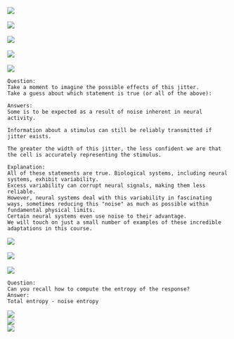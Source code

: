 ![](http://geekresearchlab.net/coursera/neuro/i-1.jpg)<br><br>
![](http://geekresearchlab.net/coursera/neuro/i-2.jpg)<br><br>
![](http://geekresearchlab.net/coursera/neuro/i-3.jpg)<br><br>
![](http://geekresearchlab.net/coursera/neuro/i-4.jpg)<br><br>
![](http://geekresearchlab.net/coursera/neuro/i-5.jpg)
```
Question:
Take a moment to imagine the possible effects of this jitter. 
Take a guess about which statement is true (or all of the above):

Answers:
Some is to be expected as a result of noise inherent in neural activity. 

Information about a stimulus can still be reliably transmitted if jitter exists. 

The greater the width of this jitter, the less confident we are that the cell is accurately representing the stimulus.

Explanation:
All of these statements are true. Biological systems, including neural systems, exhibit variability. 
Excess variability can corrupt neural signals, making them less reliable. 
However, neural systems deal with this variability in fascinating ways, sometimes reducing this "noise" as much as possible within fundamental physical limits. 
Certain neural systems even use noise to their advantage. 
We will touch on just a small number of examples of these incredible adaptations in this course.
```
![](http://geekresearchlab.net/coursera/neuro/i-6.jpg)<br><br>
![](http://geekresearchlab.net/coursera/neuro/i-7.jpg)<br><br>
![](http://geekresearchlab.net/coursera/neuro/i-8.jpg)
```
Question:
Can you recall how to compute the entropy of the response?
Answer:
Total entropy - noise entropy
```
![](http://geekresearchlab.net/coursera/neuro/i-9.jpg)<br>
![](http://geekresearchlab.net/coursera/neuro/i-10.jpg)<br>
![](http://geekresearchlab.net/coursera/neuro/i-11.jpg)
